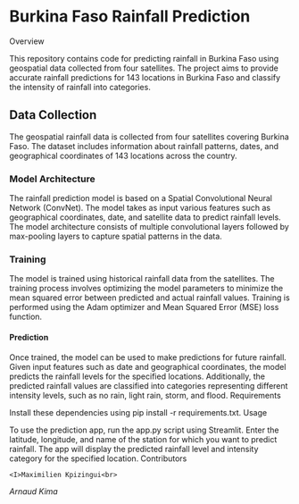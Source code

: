 # Burkina Faso Rainfall Prediction
Overview

This repository contains code for predicting rainfall in Burkina Faso using geospatial data collected from four satellites. The project aims to provide accurate rainfall predictions for 143 locations in Burkina Faso and classify the intensity of rainfall into categories.
## Data Collection

The geospatial rainfall data is collected from four satellites covering Burkina Faso. The dataset includes information about rainfall patterns, dates, and geographical coordinates of 143 locations across the country.
### Model Architecture

The rainfall prediction model is based on a Spatial Convolutional Neural Network (ConvNet). The model takes as input various features such as geographical coordinates, date, and satellite data to predict rainfall levels. The model architecture consists of multiple convolutional layers followed by max-pooling layers to capture spatial patterns in the data.
### Training

The model is trained using historical rainfall data from the satellites. The training process involves optimizing the model parameters to minimize the mean squared error between predicted and actual rainfall values. Training is performed using the Adam optimizer and Mean Squared Error (MSE) loss function.
#### Prediction

Once trained, the model can be used to make predictions for future rainfall. Given input features such as date and geographical coordinates, the model predicts the rainfall levels for the specified locations. Additionally, the predicted rainfall values are classified into categories representing different intensity levels, such as no rain, light rain, storm, and flood.
Requirements



Install these dependencies using pip install -r requirements.txt.
Usage

To use the prediction app, run the app.py script using Streamlit. Enter the latitude, longitude, and name of the station for which you want to predict rainfall. The app will display the predicted rainfall level and intensity category for the specified location.
Contributors

    <I>Maximilien Kpizingui<br>
   <I> Arnaud Kima
